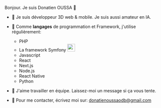 Bonjour. Je suis Donatien OUSSA 👋

* 🔭 Je suis développeur 3D web & mobile. Je suis aussi amateur en IA. 
* 🌱 Comme **langages** de programmation et Framework, j'utilise régulièrement: 
    * PHP 
    * La framework Symfony <img width="25" height="25" src="https://cdn.jsdelivr.net/gh/devicons/devicon/icons/symfony/symfony-original.svg" />
    * Javascript
    * React
    * Next.js
    * Node.js 
    * React Native
    * Python
    
          
* 👯 J'aime travailler en équipe. Laissez-moi un message si ça vous tente.
* 💬 Pour me contacter, écrivez moi sur: donatienoussaodb@gmail.com
